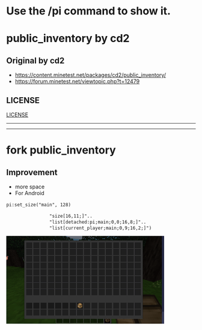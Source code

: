 # Use the /pi command to show it.
# public_inventory by cd2
## Original by cd2
* https://content.minetest.net/packages/cd2/public_inventory/
* https://forum.minetest.net/viewtopic.php?t=12479

## LICENSE
[LICENSE](/LICENSE)


---
---

# fork public_inventory 
## Improvement
* more space
* For Android
```
pi:set_size("main", 128)
```

```
				"size[16,11;]"..
				"list[detached:pi;main;0,0;16,8;]"..
				"list[current_player;main;0,9;16,2;]")
```

![](/screenshot.png)

